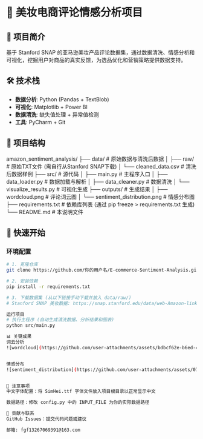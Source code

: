 # 🛒 美妆电商评论情感分析项目

## 📌 项目简介
基于 Stanford SNAP 的亚马逊美妆产品评论数据集，通过数据清洗、情感分析和可视化，挖掘用户对商品的真实反馈，为选品优化和营销策略提供数据支持。

## 🛠️ 技术栈
- **数据分析**: Python (Pandas + TextBlob)
- **可视化**: Matplotlib + Power BI
- **数据清洗**: 缺失值处理 + 异常值检测
- **工具**: PyCharm + Git

## 📂 项目结构
amazon_sentiment_analysis/
├── data/ # 原始数据与清洗后数据
│ ├── raw/ # 原始TXT文件 (需自行从Stanford SNAP下载)
│ └── cleaned_data.csv # 清洗后数据样例
├── src/ # 源代码
│ ├── main.py # 主程序入口
│ ├── data_loader.py # 数据加载与解析
│ ├── data_cleaner.py # 数据清洗
│ └── visualize_results.py # 可视化生成
├── outputs/ # 生成结果
│ ├── wordcloud.png # 评论词云图
│ └── sentiment_distribution.png # 情感分布图
├── requirements.txt # 依赖库列表 (通过 pip freeze > requirements.txt 生成)
└── README.md # 本说明文件


## 🚀 快速开始
### 环境配置
```bash
# 1. 克隆仓库
git clone https://github.com/你的用户名/E-commerce-Sentiment-Analysis.git

# 2. 安装依赖
pip install -r requirements.txt

# 3. 下载数据集 (从以下链接手动下载并放入 data/raw/)
# Stanford SNAP 美妆数据: https://snap.stanford.edu/data/web-Amazon-links.html

运行项目
# 执行主程序 (自动生成清洗数据、分析结果和图表)
python src/main.py

📊 关键成果
词云分析
![wordcloud](https://github.com/user-attachments/assets/bdbcf62e-b6ed-43ec-88a0-3d6a41d7b884)


情感分布
![sentiment_distribution](https://github.com/user-attachments/assets/073fc699-94f5-4a9e-b274-555b3fc9ce99)


📝 注意事项
中文字体配置：将 SimHei.ttf 字体文件放入项目根目录以正常显示中文

数据路径：修改 config.py 中的 INPUT_FILE 为你的实际数据路径

🤝 贡献与联系
GitHub Issues：提交代码问题或建议

邮箱: fgf13267069391@163.com
